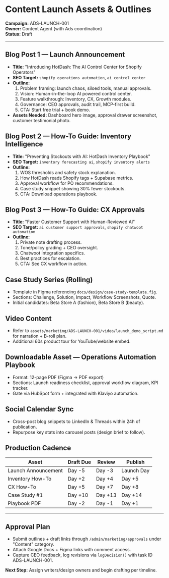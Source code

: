 # Content Launch Assets & Outlines

**Campaign:** ADS-LAUNCH-001  
**Owner:** Content Agent (with Ads coordination)  
**Status:** Draft 

---

## Blog Post 1 — Launch Announcement

- **Title:** "Introducing HotDash: The AI Control Center for Shopify Operators"
- **SEO Target:** `shopify operations automation`, `ai control center`
- **Outline:**
  1. Problem framing: launch chaos, siloed tools, manual approvals.
  2. Vision: Human-in-the-loop AI powered control center.
  3. Feature walkthrough: Inventory, CX, Growth modules.
  4. Governance: CEO approvals, audit trail, MCP-first build.
  5. CTA: Start free trial + book demo.
- **Assets Needed:** Dashboard hero image, approval drawer screenshot, customer testimonial photo.

## Blog Post 2 — How-To Guide: Inventory Intelligence

- **Title:** "Preventing Stockouts with AI: HotDash Inventory Playbook"
- **SEO Target:** `inventory forecasting ai`, `shopify inventory alerts`
- **Outline:**
  1. WOS thresholds and safety stock explanation.
  2. How HotDash reads Shopify tags + Supabase metrics.
  3. Approval workflow for PO recommendations.
  4. Case study snippet showing 30% fewer stockouts.
  5. CTA: Download operations playbook.

## Blog Post 3 — How-To Guide: CX Approvals

- **Title:** "Faster Customer Support with Human-Reviewed AI"
- **SEO Target:** `ai customer support approvals`, `shopify chatwoot automation`
- **Outline:**
  1. Private note drafting process.
  2. Tone/policy grading + CEO oversight.
  3. Chatwoot integration specifics.
  4. Best practices for escalation.
  5. CTA: See CX workflow in action.

## Case Study Series (Rolling)

- Template in Figma referencing `docs/design/case-study-template.fig`.
- Sections: Challenge, Solution, Impact, Workflow Screenshots, Quote.
- Initial candidates: Beta Store A (fashion), Beta Store B (beauty).

## Video Content

- Refer to `assets/marketing/ADS-LAUNCH-001/video/launch_demo_script.md` for narration + B-roll plan.
- Additional 60s product tour for YouTube/website embed.

## Downloadable Asset — Operations Automation Playbook

- Format: 12-page PDF (Figma → PDF export)
- Sections: Launch readiness checklist, approval workflow diagram, KPI tracker.
- Gate via HubSpot form + integrated with Klaviyo automation.

## Social Calendar Sync

- Cross-post blog snippets to LinkedIn & Threads within 24h of publication.
- Repurpose key stats into carousel posts (design brief to follow).

## Production Cadence

| Asset                    | Draft Due | Review | Publish |
| ------------------------ | --------- | ------ | ------- |
| Launch Announcement      | Day -5    | Day -3 | Launch Day |
| Inventory How-To         | Day +2    | Day +4 | Day +5 |
| CX How-To                | Day +5    | Day +7 | Day +8 |
| Case Study #1            | Day +10   | Day +13| Day +14|
| Playbook PDF             | Day -2    | Day -1 | Day +1 |

---

## Approval Plan

- Submit outlines + draft links through `/admin/marketing/approvals` under "Content" category.
- Attach Google Docs + Figma links with comment access.
- Capture CEO feedback, log revisions via `logDecision()` with task ID ADS-LAUNCH-001.

**Next Step:** Assign writers/design owners and begin drafting per timeline.
